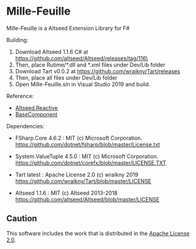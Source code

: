 # Mille-Feuille
Mille-Feuille is a Altseed Extension Library for F#  

Building:
1. Download Altseed 1.1.6 C# at https://github.com/altseed/Altseed/releases/tag/116\
1. Then, place Rutime/*.dll and *.xml files under Dev/Lib folder
1. Download Tart v0.0.2 at https://github.com/wraikny/Tart/releases
1. Then, place all files under Dev/Lib folder
1. Open Mille-Feuille.sln in Visual Studio 2019 and build.

Reference:
* [Altseed.Reactive](https://github.com/NumAniCloud/Altseed.Reactive)
* [BaseComponent](https://github.com/gon6109/BaseComponent)
  
Dependencies:
* FSharp.Core 4.6.2 : MIT (c) Microsoft Corporation.
  https://github.com/dotnet/fsharp/blob/master/License.txt

* System.ValueTuple 4.5.0 : MIT (c) Microsoft Corporation.
  https://github.com/dotnet/corefx/blob/master/LICENSE.TXT

* Tart latest : Apache License 2.0 (c) wraikny 2019
  https://github.com/wraikny/Tart/blob/master/LICENSE

* Altseed 1.1.6 : MIT (c) Altseed 2013-2018
  https://github.com/altseed/Altseed/blob/master/LICENSE

## Caution
This software includes the work that is distributed in the [Apache License 2.0](http://www.apache.org/licenses/LICENSE-2.0).  